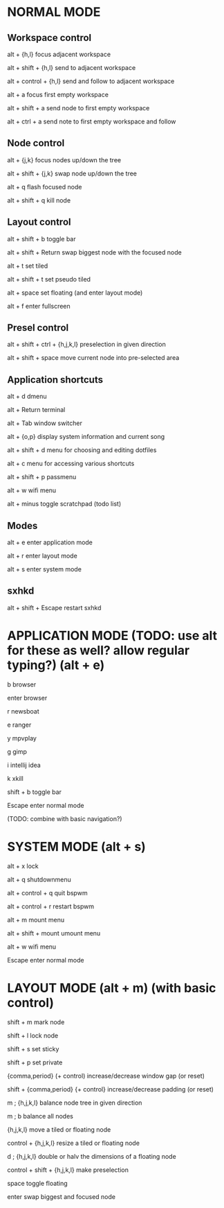 # NORMAL MODE

## Workspace control
alt + {h,l} 
    focus adjacent workspace

alt + shift + {h,l}
    send to adjacent workspace

alt + control + {h,l}
    send and follow to adjacent workspace

alt + a
    focus first empty workspace

alt + shift + a
    send node to first empty workspace

alt + ctrl + a
    send note to first empty workspace and follow

## Node control
alt + {j,k}
    focus nodes up/down the tree

alt + shift + {j,k}
    swap node up/down the tree

alt + q
    flash focused node

alt + shift + q
    kill node

## Layout control
alt + shift + b
    toggle bar

alt + shift + Return
    swap biggest node with the focused node

alt + t
    set tiled

alt + shift + t
    set pseudo tiled

alt + space
    set floating (and enter layout mode)

alt + f
    enter fullscreen

## Presel control
alt + shift + ctrl + {h,j,k,l}
    preselection in given direction

alt + shift + space
    move current node into pre-selected area

## Application shortcuts
alt + d
    dmenu

alt + Return
    terminal

alt + Tab
    window switcher

alt + {o,p}
    display system information and current song

alt + shift + d
    menu for choosing and editing dotfiles

alt + c
    menu for accessing various shortcuts

alt + shift + p
    passmenu

alt + w
    wifi menu

alt + minus
    toggle scratchpad (todo list)

## Modes
alt + e
    enter application mode

alt + r
    enter layout mode

alt + s
    enter system mode

## sxhkd
alt + shift + Escape
    restart sxhkd 

# APPLICATION MODE (TODO: use alt for these as well? allow regular typing?) (alt + e)
b
    browser

enter
    browser

r
    newsboat

e 
    ranger

y
    mpvplay

g
    gimp

i
    intellij idea

k
    xkill

shift + b
    toggle bar



Escape
    enter normal mode

(TODO: combine with basic navigation?)


# SYSTEM MODE (alt + s)
alt + x
    lock

alt + q
    shutdownmenu

alt + control + q
    quit bspwm

alt + control + r 
    restart bspwm

alt + m
    mount menu

alt + shift + mount
    umount menu

alt + w
    wifi menu

Escape
    enter normal mode

# LAYOUT MODE (alt + m) (with basic control)
shift + m
    mark node

shift + l
    lock node

shift + s
    set sticky

shift + p
    set private

{comma,period} (+ control)
    increase/decrease window gap (or reset)

shift + {comma,period} {+ control}
    increase/decrease padding (or reset)

m ; {h,j,k,l}
    balance node tree in given direction

m ; b
    balance all nodes

{h,j,k,l}
    move a tiled or floating node

control + {h,j,k,l}
    resize a tiled or floating node

d ; {h,j,k,l}
    double or halv the dimensions of a floating node

control + shift + {h,j,k,l}
    make preselection

space
    toggle floating

enter
    swap biggest and focused node

